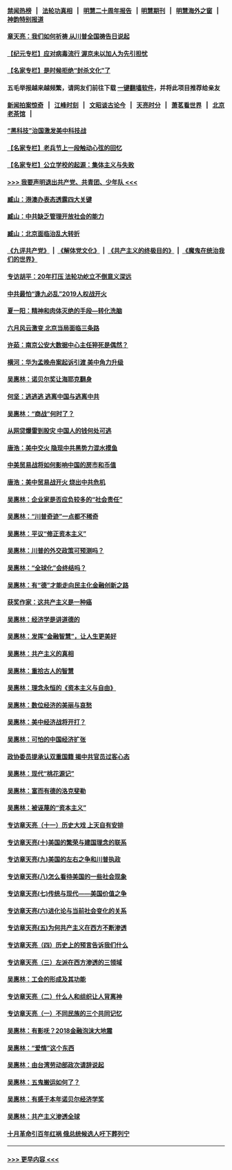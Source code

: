 #### [禁闻热榜](热点新闻.md?=0)  &nbsp;&nbsp;|&nbsp;&nbsp; [法轮功真相](https://github.com/gfw-breaker/truth/blob/master/README.md?=0) &nbsp;&nbsp;|&nbsp;&nbsp; [明慧二十周年报告](https://github.com/gfw-breaker/mh-reports/blob/master/README.md?=0) &nbsp;&nbsp;|&nbsp;&nbsp;[明慧期刊](https://github.com/gfw-breaker/mh-qikan) &nbsp;&nbsp;|&nbsp;&nbsp; [明慧海外之窗](https://github.com/gfw-breaker/mh-news/blob/master/README.md?=0) &nbsp;&nbsp;|&nbsp;&nbsp; [神韵特别报道](https://github.com/gfw-breaker/mh-news/blob/master/shenyun.md?=0)
#### [章天亮：我们如何祈祷 从川普全国祷告日说起](../pages/nsc423/n11944627.md?t=03171402) 
#### [【纪元专栏】应对病毒流行 渥京未以加人为先引担忧](../pages/nsc423/n11875714.md?t=03171402) 
#### [【名家专栏】是时候拒绝“封杀文化”了](../pages/nsc423/n11814093.md?t=03171402) 
#### 五毛举报越来越频繁，请网友们前往下载 [一键翻墙软件](https://github.com/gfw-breaker/ssr-accounts)，并将此项目推荐给亲友
#### [新闻拍案惊奇](https://github.com/gfw-breaker/banned-news/blob/master/pages/link4.md) &nbsp;&nbsp;|&nbsp;&nbsp; [江峰时刻](https://github.com/gfw-breaker/banned-news/blob/master/pages/link4.md) &nbsp;&nbsp;|&nbsp;&nbsp; [文昭谈古论今](https://github.com/gfw-breaker/banned-news/blob/master/pages/link4.md) &nbsp;&nbsp;|&nbsp;&nbsp; [天亮时分](https://github.com/gfw-breaker/banned-news/blob/master/pages/link4.md) &nbsp;&nbsp;|&nbsp;&nbsp; [萧茗看世界](https://github.com/gfw-breaker/banned-news/blob/master/pages/link4.md) &nbsp;&nbsp;|&nbsp;&nbsp; [北京老茶馆](https://github.com/gfw-breaker/banned-news/blob/master/pages/link4.md) &nbsp;&nbsp;|&nbsp;&nbsp; 
#### [“黑科技”治国激发美中科技战](../pages/nsc423/n11638056.md?t=03171402) 
#### [【名家专栏】老兵节上一段触动心弦的回忆](../pages/nsc423/n11646016.md?t=03171402) 
#### [【名家专栏】公立学校的起源：集体主义与失败](../pages/nsc423/n11601833.md?t=03171402) 
#### [>>> 我要声明退出共产党、共青团、少年队 <<<](https://github.com/begood0513/goodnews/blob/master/quit/letter.md) 
#### [臧山：港澳办表态透露四大关键](../pages/nsc423/n11421628.md?t=03171402) 
#### [臧山：中共缺乏管理开放社会的能力](../pages/nsc423/n11407457.md?t=03171402) 
#### [臧山：北京面临治乱大转折](../pages/nsc423/n11406895.md?t=03171402) 
#### [《九评共产党》](https://github.com/begood0513/9ping.md/blob/master/README.md) &nbsp;|&nbsp; [《解体党文化》](../../../../jtdwh.md/blob/master/README.md)  &nbsp;|&nbsp; [《共产主义的终极目的》](../../../../gczydzjmd.md/blob/master/README.md) &nbsp;|&nbsp; [《魔鬼在统治我们的世界》](../../../../mgztzwmdsj.md/blob/master/README.md) 
#### [专访胡平：20年打压 法轮功屹立不倒意义深远](../pages/nsc423/n11398800.md?t=03171402) 
#### [中共最怕“逢九必乱”2019人权战开火](../pages/nsc423/n11385248.md?t=03171402) 
#### [夏一阳：精神和肉体灭绝的手段—转化洗脑](../pages/nsc423/n11368250.md?t=03171402) 
#### [六月风云激变 北京当局面临三条路](../pages/nsc423/n11313668.md?t=03171402) 
#### [许茹：南京公安大数据中心主任猝死是偶然？](../pages/nsc423/n11064744.md?t=03171402) 
#### [横河：华为孟晚舟案起诉引渡 美中角力升级](../pages/nsc423/n11027230.md?t=03171402) 
#### [吴惠林：诺贝尔奖让海耶克翻身](../pages/nsc423/n10890049.md?t=03171402) 
#### [何坚：逃逃逃 逃离中国与逃离中共](../pages/nsc423/n10592891.md?t=03171402) 
#### [吴惠林：“商战”何时了？](../pages/nsc423/n10573558.md?t=03171402) 
#### [从网贷爆雷到股灾 中国人的钱何处可逃](../pages/nsc423/n10572800.md?t=03171402) 
#### [唐浩：美中交火 隐现中共黑势力混水摸鱼](../pages/nsc423/n10544040.md?t=03171402) 
#### [中美贸易战将如何影响中国的房市和币值](../pages/nsc423/n10543697.md?t=03171402) 
#### [唐浩：美中贸易战开火 烧出中共危机](../pages/nsc423/n10540126.md?t=03171402) 
#### [吴惠林：企业家是否应负较多的“社会责任”](../pages/nsc423/n10535022.md?t=03171402) 
#### [吴惠林：“川普奇迹”一点都不稀奇](../pages/nsc423/n10512808.md?t=03171402) 
#### [吴惠林：平议“修正资本主义”](../pages/nsc423/n10495724.md?t=03171402) 
#### [吴惠林：川普的外交政策可预测吗？](../pages/nsc423/n10462387.md?t=03171402) 
#### [吴惠林：“全球化”会终结吗？](../pages/nsc423/n10452838.md?t=03171402) 
#### [吴惠林：有“德”才能走向民主化金融创新之路](../pages/nsc423/n10432292.md?t=03171402) 
#### [获奖作家：这共产主义是一种癌](../pages/nsc423/n10431541.md?t=03171402) 
#### [吴惠林：经济学是讲道德的](../pages/nsc423/n10398014.md?t=03171402) 
#### [吴惠林：发挥“金融智慧”，让人生更美好](../pages/nsc423/n10375019.md?t=03171402) 
#### [吴惠林：共产主义的真相](../pages/nsc423/n10351394.md?t=03171402) 
#### [吴惠林：重拾古人的智慧](../pages/nsc423/n10337691.md?t=03171402) 
#### [吴惠林：理念永恒的《资本主义与自由》](../pages/nsc423/n10316274.md?t=03171402) 
#### [吴惠林：数位经济的美丽与哀愁](../pages/nsc423/n10292946.md?t=03171402) 
#### [吴惠林：美中经济战将开打？](../pages/nsc423/n10258825.md?t=03171402) 
#### [吴惠林：可怕的中国经济扩张](../pages/nsc423/n10219147.md?t=03171402) 
#### [政协委员提承认双重国籍 揭中共官员过客心态](../pages/nsc423/n10208809.md?t=03171402) 
#### [吴惠林：现代“桃花源记”](../pages/nsc423/n10185234.md?t=03171402) 
#### [吴惠林：富而有德的洛克斐勒](../pages/nsc423/n10142264.md?t=03171402) 
#### [吴惠林：被诬蔑的“资本主义”](../pages/nsc423/n10124816.md?t=03171402) 
#### [专访章天亮（十一）历史大戏 上天自有安排](../pages/nsc423/n10094905.md?t=03171402) 
#### [专访章天亮(十)美国的繁荣与建国理念的联系](../pages/nsc423/n10094899.md?t=03171402) 
#### [专访章天亮(九)美国的左右之争和川普执政](../pages/nsc423/n10094889.md?t=03171402) 
#### [专访章天亮(八)怎么看待美国的一些社会现象](../pages/nsc423/n10094857.md?t=03171402) 
#### [专访章天亮(七)传统与现代——美国价值之争](../pages/nsc423/n10093140.md?t=03171402) 
#### [专访章天亮(六)进化论与当前社会变化的关系](../pages/nsc423/n10092036.md?t=03171402) 
#### [专访章天亮(五)为何共产主义在西方不断渗透](../pages/nsc423/n10083620.md?t=03171402) 
#### [专访章天亮（四）历史上的预言告诉我们什么](../pages/nsc423/n10083606.md?t=03171402) 
#### [专访章天亮（三）左派在西方渗透的三领域](../pages/nsc423/n10081115.md?t=03171402) 
#### [吴惠林：工会的形成及其功能](../pages/nsc423/n10080633.md?t=03171402) 
#### [专访章天亮（二）什么人和组织让人背离神](../pages/nsc423/n10076637.md?t=03171402) 
#### [专访章天亮（一）不同民族的三个共同记忆](../pages/nsc423/n10074188.md?t=03171402) 
#### [吴惠林：有影呒？2018金融泡沫大地震](../pages/nsc423/n10040534.md?t=03171402) 
#### [吴惠林：“爱情”这个东西](../pages/nsc423/n10019423.md?t=03171402) 
#### [吴惠林：由台湾劳动部政次请辞说起](../pages/nsc423/n9979679.md?t=03171402) 
#### [吴惠林：五鬼搬运如何了？](../pages/nsc423/n9925338.md?t=03171402) 
#### [吴惠林：有感于本年诺贝尔经济学奖](../pages/nsc423/n9871883.md?t=03171402) 
#### [吴惠林：共产主义渗透全球](../pages/nsc423/n9812748.md?t=03171402) 
#### [十月革命引百年红祸 俄总统候选人吁下葬列宁](../pages/nsc423/n9810182.md?t=03171402) 

----
#### [ >>> 更早内容 <<< ](../indexes/nsc423-earlier.md)
